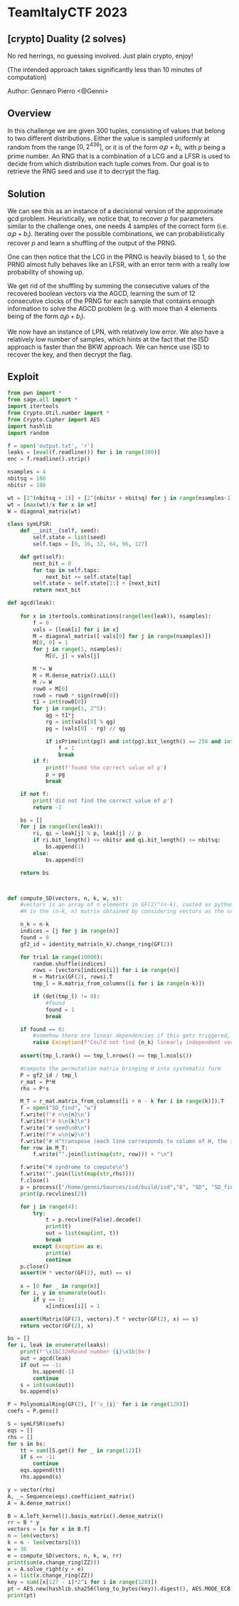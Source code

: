# TeamItalyCTF 2023

## [crypto] Duality (2 solves)
No red herrings, no guessing involved. Just plain crypto, enjoy!

(The intended approach takes significantly less than 10 minutes of computation)

Author: Gennaro Pierro <@Genni>

## Overview

In this challenge we are given 300 tuples, consisting of values that belong to two different distributions. Either the value is sampled uniformly at random from the range $[0, 2^{436}]$, or it is of the form $a_{i}p+b_{i}$, with $p$ being a prime number. An RNG that is a combination of a LCG and a LFSR is used to decide from which distribution each tuple comes from. Our goal is to retrieve the RNG seed and use it to decrypt the flag.

## Solution

We can see this as an instance of a decisional version of the approximate gcd problem. Heuristically, we notice that, to recover $p$ for parameters similar to the challenge ones, one needs 4 samples of the correct form (i.e. $a_{i}p+b_{i}$). Iterating over the possible combinations, we can probabilistically recover $p$ and learn a shuffling of the output of the PRNG.

One can then notice that the LCG in the PRNG is heavily biased to 1, so the PRNG almost fully behaves like an LFSR, with an error term with a really low probability of showing up. 

We get rid of the shuffling by summing the consecutive values of the recovered boolean vectors via the AGCD, learning the sum of 12 consecutive clocks of the PRNG for each sample that contains enough information to solve the AGCD problem (e.g. with more than 4 elements being of the form $a_{i}p+b_{i}$).

We now have an instance of LPN, with relatively low error. We also have a relatively low number of samples, which hints at the fact that the ISD approach is faster than the BKW approach. We can hence use ISD to recover the key, and then decrypt the flag.

## Exploit

```python
from pwn import *
from sage.all import *
import itertools
from Crypto.Util.number import *
from Crypto.Cipher import AES
import hashlib
import random

f = open('output.txt', 'r')
leaks = [eval(f.readline()) for i in range(300)]
enc = f.readline().strip()

nsamples = 4
nbitsq = 180
nbitsr = 180

wt = [2^(nbitsq + 1)] + [2^(nbitsr + nbitsq) for j in range(nsamples-1)]
wt = [max(wt)/x for x in wt]
W = diagonal_matrix(wt)

class symLFSR:
    def __init__(self, seed):
        self.state = list(seed)
        self.taps = [0, 16, 32, 64, 96, 127]

    def get(self):
        next_bit = 0
        for tap in self.taps:
            next_bit += self.state[tap]
        self.state = self.state[1:] + [next_bit]
        return next_bit

def agcd(leak):
    
    for x in itertools.combinations(range(len(leak)), nsamples):
        f = 0
        vals = [leak[i] for i in x]
        M = diagonal_matrix([-vals[0] for j in range(nsamples)])
        M[0, 0] = 1
        for j in range(1, nsamples):
            M[0, j] = vals[j]

        M *= W
        M = M.dense_matrix().LLL()
        M /= W
        row0 = M[0]
        row0 = row0 * sign(row0[0])
        t1 = int(row0[0])
        for j in range(1, 2^5):
            qg = t1*j
            rg = int(vals[0] % qg)
            pg = (vals[0] - rg) // qg

            if isPrime(int(pg)) and int(pg).bit_length() == 256 and int(rg).bit_length() <= nbitsr and int(qg).bit_length() <= nbitsq:
                f = 1
                break
        if f:
            print(f'found the correct value of p')
            p = pg
            break

    if not f:
        print('did not find the correct value of p')
        return -1

    bs = []
    for j in range(len(leak)):
        ri, qi = leak[j] % p, leak[j] // p
        if ri.bit_length() <= nbitsr and qi.bit_length() <= nbitsq:
            bs.append(1)
        else:
            bs.append(0)

    return bs



def compute_SD(vectors, n, k, w, s):
    #vectors is an array of n elements in GF(2)^(n-k), casted as python lists of integers 
    #H is the (n-k, n) matrix obtained by considering vectors as the columns of said matrix

    n_k = n-k
    indices = [j for j in range(n)]
    found = 0
    gf2_id = identity_matrix(n_k).change_ring(GF(2))

    for trial in range(10000):
        random.shuffle(indices)
        rows = [vectors[indices[i]] for i in range(n)]
        H = Matrix(GF(2), rows).T
        tmp_l = H.matrix_from_columns([i for i in range(n-k)])

        if (det(tmp_l) != 0):
            #found
            found = 1
            break

    if found == 0:
        #somehow there are linear dependencies if this gets triggered, pls throw them away
        raise Exception(f"Could not find {n_k} linearly independent vectors")
    
    assert(tmp_l.rank() == tmp_l.nrows() == tmp_l.ncols())

    #compute the permutation matrix bringing H into systematic form
    P = gf2_id / tmp_l
    r_mat = P*H
    rhs = P*s

    M_T = r_mat.matrix_from_columns([i + n - k for i in range(k)]).T
    f = open("SD_find", "w")
    f.write(f"# n\n{n}\n")
    f.write(f"# k\n{k}\n")
    f.write("# seed\n0\n")
    f.write(f"# w\n{w}\n")
    f.write("# H^transpose (each line corresponds to column of H, the identity part is omitted)\n")
    for row in M_T:
        f.write("".join(list(map(str, row))) + "\n")

    f.write("# syndrome to compute\n")
    f.write("".join(list(map(str,rhs))))
    f.close()
    p = process(["/home/genni/Sources/isd/build/isd","8", "SD", "SD_find"])
    print(p.recvlines(2))

    for j in range(4):
        try:
            t = p.recvline(False).decode()
            print(t)
            out = list(map(int, t))
            break
        except Exception as e:
            print(e)
            continue
    p.close()
    assert(H * vector(GF(2), out) == s)
    
    x = [0 for _ in range(n)]
    for i, y in enumerate(out):
        if y == 1:
            x[indices[i]] = 1

    assert(Matrix(GF(2), vectors).T * vector(GF(2), x) == s)
    return vector(GF(2), x)

bs = []
for i, leak in enumerate(leaks):
    print(f'\x1b[32mRound number {i}\x1b[0m')
    out = agcd(leak)
    if out == -1:
        bs.append(-1)
        continue
    s = int(sum(out))
    bs.append(s)

P = PolynomialRing(GF(2), [f'x_{i}' for i in range(128)])
coefs = P.gens()

S = symLFSR(coefs)
eqs = []
rhs = []
for s in bs:
    tt = sum([S.get() for _ in range(12)])
    if s == -1:
        continue
    eqs.append(tt)
    rhs.append(s)

y = vector(rhs)
A, _= Sequence(eqs).coefficient_matrix()
A = A.dense_matrix()

B = A.left_kernel().basis_matrix().dense_matrix()
rr = B * y
vectors = [x for x in B.T]
n = len(vectors)
k = n - len(vectors[0])
w = 36
e = compute_SD(vectors, n, k, w, rr)
print(sum(e.change_ring(ZZ)))
x = A.solve_right(y + e)
x = list(x.change_ring(ZZ))
key = sum([x[127 - i]*2^i for i in range(128)])
pt = AES.new(hashlib.sha256(long_to_bytes(key)).digest(), AES.MODE_ECB).decrypt(bytes.fromhex(enc))
print(pt)
```
